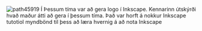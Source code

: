 
![path45919](https://user-images.githubusercontent.com/100709576/160506756-3630f4ab-0e58-4224-968c-2430256d471c.png)
Í Þessum tíma var að gera logo í Inkscape. Kennarinn útskýrði hvað maður átti að gera í þessum tíma. Það var horft á nokkur Inkscape tutotiol myndbönd til þess að læra hvernig á að nota Inkscape 
